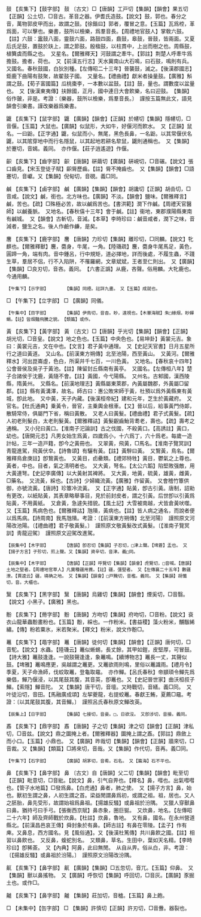<!-- { "loadSidebar": true } -->
鼓	【亥集下】【鼓字部】	鼓	〔古文〕□【唐韻】工戸切【集韻】【韻會】果五切【正韻】公土切，□音古。革音之器。伊耆氏造鼓。【說文】鼓，郭也。春分之音，萬物郭皮甲而出，故謂之鼓。【徐鍇曰】郭者，覆冒之意。【玉篇】瓦爲椌，革爲面，可以擊也。樂書，鼓所以檢樂，爲羣音長。【周禮地官鼓人】掌敎六鼓。【註】六鼓：靁鼓八面，靈鼓六面，路鼓四面，鼖鼓，皋鼓，晉鼓，皆兩面。又夏后氏足鼓，置鼓於趺上，謂之節鼓。殷楹鼓，以柱貫中，上出而樹之也。周縣鼓，植簨虡而縣之也。　又星名。【爾雅釋天】河鼓謂之牽牛。【郭註】荆楚人呼牽牛爲擔鼓。擔者，荷也。　又【前漢五行志】天水冀南山大石鳴，曰石鼓，鳴則有兵。　又國名。春秋鼓國，白狄別種。【左傳昭二十三年】晉襲鼓，滅之。【後漢郡國志】鉅鹿下曲陽有鼓聚，故翟鼓子國。　又量名。【禮曲禮】獻米者操量鼓。【廣雅】斛謂之鼓。【荀子富國篇】瓜桃棗李，一本數以盆鼓。【註】鼓，量也。謂數度以盆量也。　又【後漢東夷傳】扶餘國，正月，國中連日大會飮樂，名曰迎鼓。　【集韻】俗作皷，非是。考證：〔樂器，鼓所以檢樂，爲羣音長。〕　謹按玉篇無此文，語見韻會引樂書。謹改樂器爲樂書。 

鼴	【亥集下】【鼠字部】	鼴	【廣韻】【韻會】【正韻】於幰切【集韻】隱幰切，□音偃。【玉篇】大鼠也。【廣韻】似鼠形，大如牛，好偃河而飮水。　又【正韻】鼠名。一曰鼢。【正字通】鼴，似鼠而小，無尾，黑色長鼻，一名鼢。以其常偃伏名鼴，以其隂穿地中而行名隱鼠，以其起地若耕名犂鼠，鼴則通稱也。　又【集韻】於蹇切，音嫣。義同。　亦作偃。【莊子逍遙遊】作偃。

齞	【亥集下】【齒字部】	齞	【唐韻】硏繭切【廣韻】硏峴切，□音碾。【說文】張口齒見。【宋玉登徒子賦】齞脣歷齒。【註】脣不掩齒也。　又【集韻】【韻會】□語蹇切，音巘。又【集韻】倪甸切，音硯。義□同。

鹹	【亥集下】【鹵字部】	鹹	【廣韻】【集韻】【韻會】胡讒切【正韻】胡嵒切，□音咸。【說文】鹹，銜也。北方味也。【廣韻】不淡。【韻會】鹽味。【爾雅釋言】鹹，苦也。【疏】□殊極必苦，故以鹹爲苦也。【書洪範】潤下作鹹。【周禮天官醫師】以鹹養脈。　又地名。【春秋僖十三年】會于鹹。【註】衞地，東郡濮陽縣東南有鹹城。　又【韻會】古斬切，音減。【本草】李時珍曰：鹹音咸者，潤下之味，音減者，鹽生之名。後人作鹼作鹻，是矣。

麐	【亥集下】【鹿字部】	麐	【唐韻】力珍切【集韻】離珍切，□同麟。【說文】牝麒也。【爾雅釋獸】麐，麕身，牛尾，一角。【陸璣疏】麐，麕身牛尾馬足，黃色，圓蹄一角，端有肉。音中鍾呂，行中規矩，道必擇地，詳而後處，不履生蟲，不踐生草，羣居不侶，行不入陷阱，不罹羅網，文章斌斌，王者至仁則出。　又【廣韻】【集韻】□良刃切，音吝。義同。　【六書正譌】从鹿，吝聲。俗用麟。大牝鹿也。今通用麟。

	【午集下】【示字部】		【集韻】同禋。註詳九畫。　又【玉篇】成就也。

□	【午集下】【立字部】	□	【廣韻】同儀。

	【午集中】【目字部】		【集韻】伊鳥切，音杳。眇，遠視也。【木華海賦】朱□綠烟，眇蟬蜎。【註】皆烟豔飛騰之貌。　【類篇】或作。

黃	【亥集下】【黃字部】	黃	〔古文〕□【唐韻】乎光切【集韻】【韻會】【正韻】胡光切，□音皇。【說文】地之色也。【玉篇】中央色也。【易坤卦】黃裳元吉。象曰：黃裳元吉，文在中也。【文言】君子黃中通理。　又【史記天官書】日月五星所行之道曰黃道。　又山名。【前漢東方朔傳】北至池陽，西至黃山。　又黃河。【爾雅釋水】河出崑崙虛，色白，所渠幷千七百，一川色黃。　又地名。【春秋哀十四年】公會晉侯及吳子于黃池。【註】陳留封丘縣南有黃亭。　又國名。【左傳桓八年】楚子合諸侯于沈鹿，黃隨不會。【註】黃國，今弋陽縣。　又州名。古邾國，漢西陵縣，隋黃州。　又縣名。【前漢地理志】黃縣屬東萊郡，內黃屬魏郡，外黃屬□留郡。【註】縣有黃溝澤，故名。師古曰：惠公敗宋師于黃，杜預以爲外黃縣東有黃城，卽此地。　又中黃，天子內藏。【後漢桓帝紀】建和元年，芝生於黃藏府。　又官名。【杜氏通典】乗黃令，晉官，主乗輿金根車。【又】晉以后，給事黃門侍郞，散騎常侍，俱屬門下省，稱曰黃散。　又老人曰黃髮。【禮曲禮】君子式黃髮。【疏】人初老則髮白，太老則髮黃。【爾雅釋詁】黃髮齯齒鮐背耈老，壽也。【疏】壽考之通稱。　又小兒曰黃口。【淮南子汜論訓】古之伐國，不殺黃口。【高誘註】黃口，幼也。【唐開元志】凡男女始生爲黃，四歲爲小，十六爲丁，六十爲老。每歲一造計帖，三年一造戸籍，卽今之黃冊也。　又翠黃，飛黃，□馬名。【淮南子覽冥訓】靑龍進駕，飛黃伏皁。【詩魯頌】有驪有黃。【註】黃騂曰黃。　又鵹黃，鳥名。【爾雅釋鳥倉庚註】卽鵹黃也。　又黃目，卣罍類。【禮郊特牲】黃目，鬱氣之上尊也。黃者，中也。目者，氣之淸明者也。　又大黃，弩名。【太公六韜】陷堅敗强敵，用大黃連弩。【史記李廣傳】以大黃射其裨將。　又大黃，地黃，硫黃，雄黃，雌黃，□藥名。　又流黃，綵也。【古詩】少婦織流黃。【廣雅】作留黃。　又會稽竹簟供御，亦號流黃。【唐詩】珍簟冷流黃。　又【正字通】貼黃，卽古引黃。唐制，詔勑有更改，以紙貼黃，其表章略舉事目，見於前封皮者，謂之引黃。后世卽以引黃爲貼黃，不用黃紙。　又倉黃，急遽失措貌。【風土記】大雪被南越，犬皆倉黃吠噬。　又【玉篇】馬病色也。【爾雅釋詁】虺隤，黃病也。【註】皆人病之通名，而說者便以爲馬病。【詩周南】我馬虺隤。考證：〔【前漢東方朔傳】北至河陽〕　謹照原文河陽改池陽。〔【禮曲禮】君子敬黃髮。〕　謹照原文敬黃髮改式黃髮。〔【淮南子覽冥訓】靑龍迎駕〕　謹照原文迎駕改進駕。 

	【辰集中】【木字部】		【唐韻】卽忍切【集韻】子忍切，□津上聲。【埤蒼】盂也。　又【揚子方言】子殄切，煎上聲。又【集韻】資辛切，音津。義□同。

	【辰集中】【木字部】		【唐韻】【正韻】呼覽切【集韻】【韻會】虎覽切，□音喊。【唐韻】土地之堅者。【周禮地官草人】凡糞種疆用蕡。【註】疆，彊堅者。　又【左傳襄二十五年】數疆潦。【賈逵云】疆，墝确之地。　又【集韻】【韻會】□戸黤切，音檻。義同。　又【集韻】胡懺切，音。大櫃也。

黳	【亥集下】【黑字部】	黳	【唐韻】烏雞切【集韻】【韻會】煙奚切，□音翳。【說文】小黑子。【廣雅】黑也。

黺	【亥集下】【黹字部】	黺	【唐韻】方吻切【集韻】府吻切，□音粉。【說文】袞衣山龍華蟲黺畫粉也。【玉篇】黺，綵也。一作粉米。【書益稷】藻火粉米，黼黻絺繡。【傳】粉若粟氷，米若聚米。【釋文】粉米，說文作黺□。

鼉	【亥集下】【黽字部】	鼉	【唐韻】徒何切【集韻】【韻會】【正韻】唐何切，□音駝。【說文】水蟲。【陸璣云】鼉似蜥蜴，長丈餘，其甲如鎧，皮堅厚，可冒鼓。【詩大雅】鼉鼓逢逢。一說鼓聲逢逢，象鼉鳴。【續博物志】鼉長一丈，其聲似鼓。【埤雅】鼉鳴應更，吳越謂之鼉更。又鼉欲雨則鳴，里俗以鼉識雨。【禮月令】季夏，天子命漁師，伐蛟取鼉，登龜取黿。　亦作鱓。【呂氏春秋】帝顓頊令鱓先爲樂倡，鱓乃偃浸，以其尾鼓其腹，其音英，卽鼉也。又【史記晉世家】曲沃桓叔子鱓。【索隱】鱓音陀。　又【集韻】唐干切，音壇。又時戰切，音繕。義□同。　又叶徒沿切，音田。【馬融廣成頌】左挈夔龍，右提蛟鼉。春獻王鮪，夏薦□黿。考證：〔以其尾鼓其腹，其音鱓。〕　謹照呂氏春秋原文鱓改英。 

	【辰集上】【日字部】		【集韻】七接切，音妾。□，日欲沒。　又卽涉切，音接。義同。

鼒	【亥集下】【鼎字部】	鼒	【唐韻】子之切【集韻】津之切【韻會】【正韻】津私切，□音兹。【說文】鼎之圜掩上者。【爾雅釋器】圜掩上謂之鼒。【郭註】鼎斂上而小口。【玉篇】小鼎也。　又【廣韻】昨哉切【集韻】【韻會】【正韻】牆來切，□音裁。又【集韻】【類篇】□將來切，音哉。又【集韻】作代切，音再。義□同。

	【午集下】【石字部】		【廣韻】胡茅切，音肴。石名。　又【篇海】石不平也。

鼻	【亥集下】【鼻字部】	鼻	〔古文〕自【唐韻】父二切【集韻】【韻會】毗至切【正韻】毗意切，□音紕。【說文】鼻，引气自畀也。【釋名】鼻，嘒也。出氣嘒嘒也。【管子水地篇】□發爲鼻。【白虎通】鼻者，肺之使。　又【揚子方言】鼻，始也。獸初生謂之鼻，人初生謂之首。梁益閒謂鼻爲初，或謂之祖。祖，居也。又人之胚胎，鼻先受形，故謂始祖爲鼻祖。【揚雄反騷】或鼻祖於汾隅。　又獵人穿獸鼻曰鼻。猶持弓曰手弓。【張衡西京賦】鼻赤象，圈巨狿。　又炊鼻，地名。【左傳昭二十六年】師及齊師戰於炊鼻。【杜註】炊鼻，魯地。　又有鼻，國名。在永州營道縣北。【前漢昌邑哀王傳】舜封象於有鼻。【師古註】有鼻在零陵。【孟子】作有庳。又鼻息，西方國名。見【風俗通】。又【後漢杜篤傳】共川鼻飮之國。【註】相習以鼻飮也。　又反鼻，蝮蛇別名。　又類鼻，草名。生田中，葉如天名精。【李時珍曰】卽豨薟。　又【內典】阿鼻，此曰無閒。　从自从畀。俗从白，非。考證：〔【揚雄反騷】或鼻祖於汾陽。〕　謹照原文汾陽改汾隅。 

鼿	【亥集下】【鼻字部】	鼿	【廣韻】【集韻】□五忽切，音兀。【玉篇】仰鼻。　又【集韻】獸以鼻搖物。　又【廣韻】呼恢切【集韻】呼回切，□音灰。【廣韻】豕掘土也。或作□。

齇	【亥集下】【鼻字部】	齇	【集韻】莊加切，音樝。【玉篇】鼻上皰。

□	【未集中】【缶字部】	□	【集韻】許慎切【正韻】許刃切，□音釁。器裂也。

